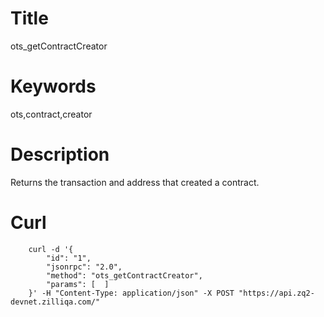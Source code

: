 # Title

ots_getContractCreator

# Keywords

ots,contract,creator

# Description

Returns the transaction and address that created a contract.

# Curl

```shell
    curl -d '{
        "id": "1",
        "jsonrpc": "2.0",
        "method": "ots_getContractCreator",
        "params": [  ]
    }' -H "Content-Type: application/json" -X POST "https://api.zq2-devnet.zilliqa.com/"
```
